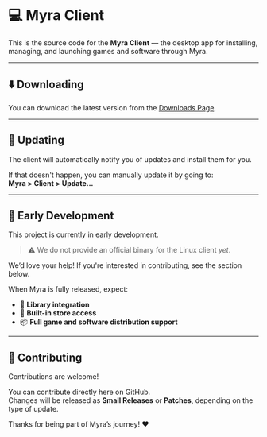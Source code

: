 # 💻 Myra Client

This is the source code for the **Myra Client** — the desktop app for installing, managing, and launching games and software through Myra.

---

## ⬇️ Downloading

You can download the latest version from the [Downloads Page](https://myra.leon8326.org/downloads/).

---

## 🔄 Updating

The client will automatically notify you of updates and install them for you.

If that doesn't happen, you can manually update it by going to:  
**Myra > Client > Update...**

---

## 🚧 Early Development

This project is currently in early development.

> ⚠️ We do not provide an official binary for the Linux client *yet*.

We’d love your help! If you're interested in contributing, see the section below.

When Myra is fully released, expect:
- 🧮 **Library integration**
- 🛒 **Built-in store access**
- 📦 **Full game and software distribution support**

---

## 🔧 Contributing

Contributions are welcome!

You can contribute directly here on GitHub.  
Changes will be released as **Small Releases** or **Patches**, depending on the type of update.

Thanks for being part of Myra’s journey! ❤️
